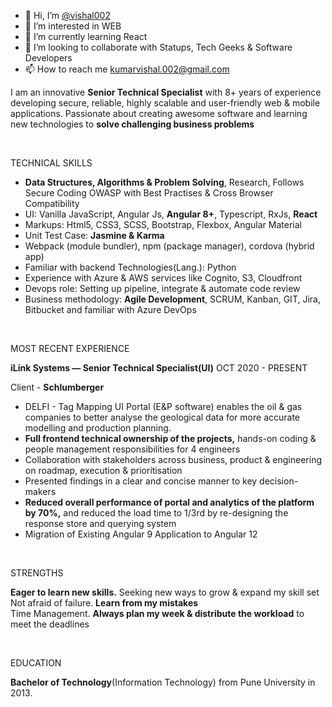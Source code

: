 - 👋 Hi, I’m [@vishal002](@vishal002)
- 👀 I’m interested in WEB
- 🌱 I’m currently learning React
- 💞️ I’m looking to collaborate with Statups, Tech Geeks & Software Developers  
- 📫 How to reach me [kumarvishal.002@gmail.com](mailto:kumarvishal.002@gmail.com) 


I am an innovative <b>Senior Technical Specialist</b> with 8+ years of experience developing secure, reliable, highly scalable and user-friendly web & mobile applications.
Passionate about creating awesome software and learning new technologies to <b>solve challenging business problems</b>

<br/>

TECHNICAL SKILLS

- <b>Data Structures, Algorithms & Problem Solving</b>, Research, Follows Secure Coding OWASP with Best Practises & Cross Browser Compatibility
- UI: Vanilla JavaScript, Angular Js, <b>Angular 8+</b>, Typescript, RxJs, <b>React</b>
- Markups: Html5, CSS3, SCSS, Bootstrap, Flexbox, Angular Material 
- Unit Test Case: <b>Jasmine & Karma</b>
- Webpack (module bundler), npm (package manager), cordova (hybrid app) 
- Familiar with backend Technologies(Lang.): Python
- Experience with Azure & AWS services like Cognito, S3, Cloudfront
- Devops role: Setting up pipeline, integrate & automate code review
- Business methodology: <b>Agile Development</b>, SCRUM, Kanban, GIT, Jira, Bitbucket and familiar with Azure DevOps

<br/>
  
MOST RECENT EXPERIENCE 

<b>iLink Systems  — Senior Technical Specialist(UI)</b>         OCT 2020 - PRESENT <br/>

Client - <b>Schlumberger</b> <br/>

- DELFI - Tag Mapping UI Portal (E&P software) enables the oil & gas companies to better analyse the geological data for more accurate modelling and production planning.
- <b>Full frontend technical ownership of the projects,</b> hands-on coding & people management responsibilities for 4 engineers
- Collaboration with stakeholders across business, product & engineering on roadmap, execution & prioritisation
- Presented findings in a clear and concise manner to key decision-makers
- <b>Reduced overall performance of portal and analytics of the platform by 70%,</b> and reduced the load time to 1/3rd by re-designing the response store and querying system
- Migration of Existing Angular 9 Application to Angular 12

<br/>

STRENGTHS

<b>Eager to learn new skills.</b> Seeking new ways to grow & expand my skill set<br/>
Not afraid of failure. <b>Learn from my mistakes</b> <br/>
Time Management. <b>Always plan my week & distribute the workload</b> to meet the deadlines<br/>

<br/>

EDUCATION

<b>Bachelor of Technology</b>(Information Technology) from Pune University in 2013. 

  


